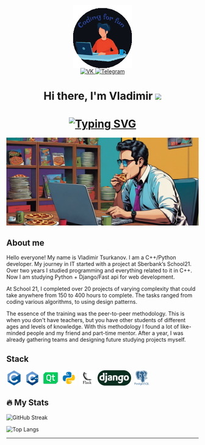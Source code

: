 <div id="header" align="center">
<img align="center" alt="office" src="/images/2.png"/>
  <div id="badges">
   <a href="https://vk.com/vladimirdtameka" target="_blank">
      <img src="https://cdn-icons-png.flaticon.com/512/145/145813.png" width="40" height="40" alt="VK"/>
    </a>
    <a href="https://t.me/Williamnalls" target="_blank">
      <img src="https://cdn-icons-png.flaticon.com/128/2111/2111646.png" width="40" height="40" alt="Telegram"/>
    </a>
    <div>
      <h1 align="center">Hi there, I'm Vladimir
      <img src="https://github.com/blackcater/blackcater/raw/main/images/Hi.gif" height="32"/></h1>
      <h1 align="center"><a href="https://git.io/typing-svg"><img src="https://readme-typing-svg.demolab.com?font=Fira+Code&pause=1000&center=true&width=510&lines=Junior+C%2B%2B%2FPython+programmer+from+Siberia!" alt="Typing SVG" /></a>
    </div>
  </div>
</div>

<div>
  <img src="/images/1tmp.png"/></h1>
</div>


## About me

Hello everyone! My name is Vladimir Tsurkanov. I am a C++/Python developer. My journey in IT started with a project at Sberbank’s School21. Over two years I studied programming and everything related to it in C++.
Now I am studying Python + Django/Fast api for web development.

At School 21, I completed over 20 projects of varying complexity that could take anywhere from 150 to 400 hours to complete. The tasks ranged from coding various algorithms, to using design patterns.

The essence of the training was the peer-to-peer methodology. This is when you don't have teachers, but you have other students of different ages and levels of knowledge. With this methodology I found a lot of like-minded people and my friend and part-time mentor. After a year, I was already gathering teams and designing future studying projects myself.


## Stack

<div>
  <img src="images/c.png" title="CLanguage" alt="CLanguage" width="40" height="40"/>&nbsp
  <img src="images/c++.png" title="CPlusPlusLanguage" alt="CPlusPlusLanguage" width="40" height="40"/>&nbsp
  <img src="images/qt.png" title="QtFramework" alt="QtFramework" width="40" height="40"/>&nbsp
  <img src="images/python.png" title="PythonLanguage" alt="PythonLanguage" width="40" height="40"/>&nbsp
  <img src="images/flask.png" title="Flask" alt="Flask" width="40" height="40"/>&nbsp
  <img src="images/django.png" title="Django" alt="Django" width="88" height="40"/>&nbsp
  <img src="images/postgresql.png" title="PostgreSql" alt="PostgreSql" width="40" height="40"/>&nbsp
</div>



## :fire: My Stats
![GitHub Streak](http://github-readme-streak-stats.herokuapp.com?user=dtameka&theme=dark&background=000000)

![Top Langs](https://github-readme-stats.vercel.app/api/top-langs/?username=dtameka&layout=compact&theme=vision-friendly-dark)

---
